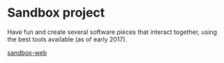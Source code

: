# Sandbox project

Have fun and create several software pieces that interact together, using the best tools available (as of early 2017).

[sandbox-web](web.md)